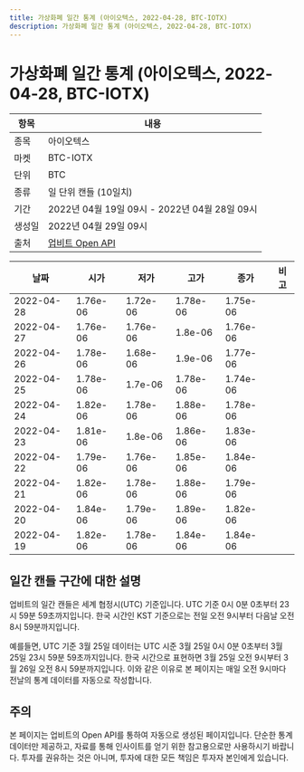 ```yaml
---
title: 가상화폐 일간 통계 (아이오텍스, 2022-04-28, BTC-IOTX)
description: 가상화폐 일간 통계 (아이오텍스, 2022-04-28, BTC-IOTX)
---
```



가상화폐 일간 통계 (아이오텍스, 2022-04-28, BTC-IOTX)
===

|항목|내용|
|--|--|
|종목|아이오텍스|
|마켓|BTC-IOTX|
|단위|BTC|
|종류|일 단위 캔들 (10일치)|
|기간|2022년 04월 19일 09시 - 2022년 04월 28일 09시|
|생성일|2022년 04월 29일 09시|
|출처|[업비트 Open API](https://docs.upbit.com)|


|날짜|시가|저가|고가|종가|비고|
|--|--|--|--|--|--|
|2022-04-28|1.76e-06|1.72e-06|1.78e-06|1.75e-06|    |
|2022-04-27|1.76e-06|1.76e-06|1.8e-06|1.76e-06|    |
|2022-04-26|1.78e-06|1.68e-06|1.9e-06|1.77e-06|    |
|2022-04-25|1.78e-06|1.7e-06|1.78e-06|1.74e-06|    |
|2022-04-24|1.82e-06|1.78e-06|1.88e-06|1.78e-06|    |
|2022-04-23|1.81e-06|1.8e-06|1.86e-06|1.83e-06|    |
|2022-04-22|1.79e-06|1.76e-06|1.85e-06|1.84e-06|    |
|2022-04-21|1.82e-06|1.78e-06|1.88e-06|1.79e-06|    |
|2022-04-20|1.84e-06|1.79e-06|1.89e-06|1.82e-06|    |
|2022-04-19|1.82e-06|1.78e-06|1.84e-06|1.84e-06|    |


일간 캔들 구간에 대한 설명
---


업비트의 일간 캔들은 세계 협정시(UTC) 기준입니다. 
UTC 기준 0시 0분 0초부터 23시 59분 59초까지입니다. 
한국 시간인 KST 기준으로는 전일 오전 9시부터 다음날 오전 8시 59분까지입니다. 


예를들면, UTC 기준 3월 25일 데이터는 UTC 시준 3월 25일 0시 0분 0초부터 3월 25일 23시 59분 59초까지입니다. 
한국 시간으로 표현하면 3월 25일 오전 9시부터 3월 26일 오전 8시 59분까지입니다. 
이와 같은 이유로 본 페이지는 매일 오전 9시마다 전날의 통계 데이터를 자동으로 작성합니다. 


주의
---


본 페이지는 업비트의 Open API를 통하여 자동으로 생성된 페이지입니다. 
단순한 통계 데이터만 제공하고, 자료를 통해 인사이트를 얻기 위한 참고용으로만 사용하시기 바랍니다. 
투자를 권유하는 것은 아니며, 투자에 대한 모든 책임은 투자자 본인에게 있습니다. 
